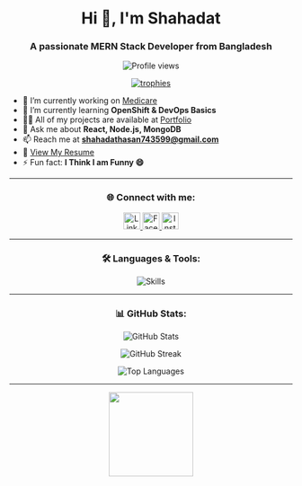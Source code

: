 <h1 align="center">Hi 👋, I'm Shahadat</h1>
<h3 align="center">A passionate MERN Stack Developer from Bangladesh</h3>

<p align="center">
  <img src="https://komarev.com/ghpvc/?username=shahadathasan623&label=Profile%20views&color=0e75b6&style=flat" alt="Profile views" />
</p>

<p align="center">
  <a href="https://github.com/ryo-ma/github-profile-trophy">
    <img src="https://github-profile-trophy.vercel.app/?username=shahadathasan623&theme=radical&margin-w=10&margin-h=10" alt="trophies" />
  </a>
</p>

- 🔭 I’m currently working on [Medicare](https://medicine-app-store.web.app/)
- 🌱 I’m currently learning **OpenShift & DevOps Basics**
- 👨‍💻 All of my projects are available at [Portfolio](https://my-portfolio-app-29430.web.app/)
- 💬 Ask me about **React, Node.js, MongoDB**
- 📫 Reach me at **shahadathasan743599@gmail.com**
- 📄 [View My Resume](https://drive.google.com/file/d/11Ckl2rwVKpYqwCxrkiewXGJcBx1uK9NN/view?usp=sharing)
- ⚡ Fun fact: **I Think I am Funny 😄**

---

<h3 align="center">🌐 Connect with me:</h3>
<p align="center">
  <a href="https://linkedin.com/in/md-shahadat-942577305/" target="_blank">
    <img src="https://skillicons.dev/icons?i=linkedin" height="30" alt="LinkedIn" />
  </a>
  <a href="https://facebook.com/shahadat.shariar.2024" target="_blank">
    <img src="https://skillicons.dev/icons?i=facebook" height="30" alt="Facebook" />
  </a>
  <a href="https://instagram.com/shahadat9790" target="_blank">
    <img src="https://skillicons.dev/icons?i=instagram" height="30" alt="Instagram" />
  </a>
</p>

---

<h3 align="center">🛠️ Languages & Tools:</h3>
<p align="center">
  <img src="https://skillicons.dev/icons?i=html,css,js,react,nodejs,express,mongodb,tailwind,git,vercel,netlify" alt="Skills" />
</p>

---

<h3 align="center">📊 GitHub Stats:</h3>
<p align="center">
  <img src="https://github-readme-stats.vercel.app/api?username=shahadathasan623&show_icons=true&theme=tokyonight" alt="GitHub Stats" />
</p>

<p align="center">
  <img src="https://github-readme-streak-stats.herokuapp.com/?user=shahadathasan623&theme=tokyonight" alt="GitHub Streak" />
</p>

<p align="center">
  <img src="https://github-readme-stats.vercel.app/api/top-langs/?username=shahadathasan623&layout=compact&theme=tokyonight" alt="Top Languages" />
</p>

---

<p align="center">
  <img src="https://i.imgflip.com/65efzo.gif" height="150" />
</p>
